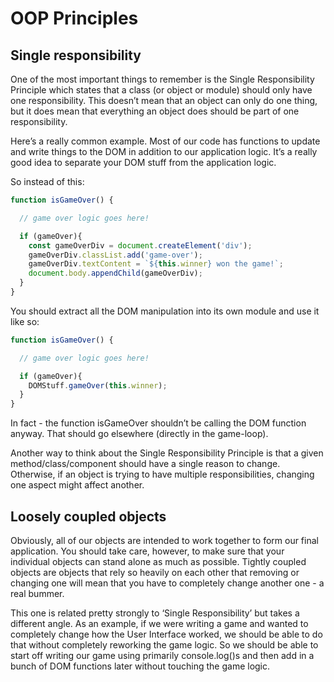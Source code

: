 # OOP Principles
## Single responsibility
One of the most important things to remember is the Single Responsibility Principle which states that a class (or object or module) should only have one responsibility. This doesn’t mean that an object can only do one thing, but it does mean that everything an object does should be part of one responsibility.

Here’s a really common example. Most of our code has functions to update and write things to the DOM in addition to our application logic. It’s a really good idea to separate your DOM stuff from the application logic.

So instead of this:
``` javascript
function isGameOver() {

  // game over logic goes here!

  if (gameOver){
    const gameOverDiv = document.createElement('div');
    gameOverDiv.classList.add('game-over');
    gameOverDiv.textContent = `${this.winner} won the game!`;
    document.body.appendChild(gameOverDiv);
  }
}
```
You should extract all the DOM manipulation into its own module and use it like so:
``` javascript
function isGameOver() {

  // game over logic goes here!

  if (gameOver){
    DOMStuff.gameOver(this.winner);
  }
}
```
In fact - the function isGameOver shouldn’t be calling the DOM function anyway. That should go elsewhere (directly in the game-loop).

Another way to think about the Single Responsibility Principle is that a given method/class/component should have a single reason to change. Otherwise, if an object is trying to have multiple responsibilities, changing one aspect might affect another.

## Loosely coupled objects
Obviously, all of our objects are intended to work together to form our final application. You should take care, however, to make sure that your individual objects can stand alone as much as possible. Tightly coupled objects are objects that rely so heavily on each other that removing or changing one will mean that you have to completely change another one - a real bummer.

This one is related pretty strongly to ‘Single Responsibility’ but takes a different angle. As an example, if we were writing a game and wanted to completely change how the User Interface worked, we should be able to do that without completely reworking the game logic. So we should be able to start off writing our game using primarily console.log()s and then add in a bunch of DOM functions later without touching the game logic.